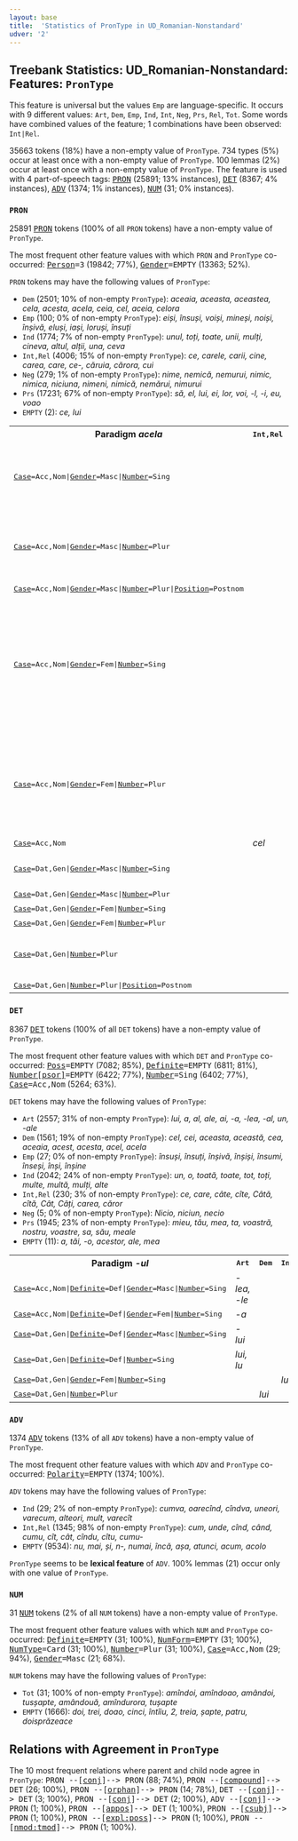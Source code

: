 ```yaml
---
layout: base
title:  'Statistics of PronType in UD_Romanian-Nonstandard'
udver: '2'
---
```


## Treebank Statistics: UD_Romanian-Nonstandard: Features: `PronType`

This feature is universal but the values `Emp` are language-specific.
It occurs with 9 different values: `Art`, `Dem`, `Emp`, `Ind`, `Int`, `Neg`, `Prs`, `Rel`, `Tot`.
Some words have combined values of the feature; 1 combinations have been observed: `Int|Rel`.

35663 tokens (18%) have a non-empty value of `PronType`.
734 types (5%) occur at least once with a non-empty value of `PronType`.
100 lemmas (2%) occur at least once with a non-empty value of `PronType`.
The feature is used with 4 part-of-speech tags: <tt><a href="ro_nonstandard-pos-PRON.html">PRON</a></tt> (25891; 13% instances), <tt><a href="ro_nonstandard-pos-DET.html">DET</a></tt> (8367; 4% instances), <tt><a href="ro_nonstandard-pos-ADV.html">ADV</a></tt> (1374; 1% instances), <tt><a href="ro_nonstandard-pos-NUM.html">NUM</a></tt> (31; 0% instances).

### `PRON`

25891 <tt><a href="ro_nonstandard-pos-PRON.html">PRON</a></tt> tokens (100% of all `PRON` tokens) have a non-empty value of `PronType`.

The most frequent other feature values with which `PRON` and `PronType` co-occurred: <tt><a href="ro_nonstandard-feat-Person.html">Person</a></tt><tt>=3</tt> (19842; 77%), <tt><a href="ro_nonstandard-feat-Gender.html">Gender</a></tt><tt>=EMPTY</tt> (13363; 52%).

`PRON` tokens may have the following values of `PronType`:

* `Dem` (2501; 10% of non-empty `PronType`): <em>aceaia, aceasta, aceastea, cela, acesta, acela, ceia, cel, aceia, celora</em>
* `Emp` (100; 0% of non-empty `PronType`): <em>eiși, însuși, voiși, mineși, noiși, înșivă, eluși, iași, loruși, însuți</em>
* `Ind` (1774; 7% of non-empty `PronType`): <em>unul, toți, toate, unii, mulți, cineva, altul, alții, una, ceva</em>
* `Int,Rel` (4006; 15% of non-empty `PronType`): <em>ce, carele, carii, cine, carea, care, ce-, căruia, cărora, cui</em>
* `Neg` (279; 1% of non-empty `PronType`): <em>nime, nemică, nemurui, nimic, nimica, niciuna, nimeni, nimică, nemărui, nimurui</em>
* `Prs` (17231; 67% of non-empty `PronType`): <em>să, el, lui, ei, lor, voi, -l, -i, eu, voao</em>
* `EMPTY` (2): <em>ce, lui</em>

<table>
  <tr><th>Paradigm <i>acela</i></th><th><tt>Int,Rel</tt></th><th><tt>Prs</tt></th><th><tt>Dem</tt></th></tr>
  <tr><td><tt><tt><a href="ro_nonstandard-feat-Case.html">Case</a></tt><tt>=Acc,Nom</tt>|<tt><a href="ro_nonstandard-feat-Gender.html">Gender</a></tt><tt>=Masc</tt>|<tt><a href="ro_nonstandard-feat-Number.html">Number</a></tt><tt>=Sing</tt></tt></td><td></td><td></td><td><em>cela, acela, cel, Acel, aceala, cei</em></td></tr>
  <tr><td><tt><tt><a href="ro_nonstandard-feat-Case.html">Case</a></tt><tt>=Acc,Nom</tt>|<tt><a href="ro_nonstandard-feat-Gender.html">Gender</a></tt><tt>=Masc</tt>|<tt><a href="ro_nonstandard-feat-Number.html">Number</a></tt><tt>=Plur</tt></tt></td><td></td><td></td><td><em>ceia, aceia, cei, cela, aceaia, acei</em></td></tr>
  <tr><td><tt><tt><a href="ro_nonstandard-feat-Case.html">Case</a></tt><tt>=Acc,Nom</tt>|<tt><a href="ro_nonstandard-feat-Gender.html">Gender</a></tt><tt>=Masc</tt>|<tt><a href="ro_nonstandard-feat-Number.html">Number</a></tt><tt>=Plur</tt>|<tt><a href="ro_nonstandard-feat-Position.html">Position</a></tt><tt>=Postnom</tt></tt></td><td></td><td></td><td><em>ceia</em></td></tr>
  <tr><td><tt><tt><a href="ro_nonstandard-feat-Case.html">Case</a></tt><tt>=Acc,Nom</tt>|<tt><a href="ro_nonstandard-feat-Gender.html">Gender</a></tt><tt>=Fem</tt>|<tt><a href="ro_nonstandard-feat-Number.html">Number</a></tt><tt>=Sing</tt></tt></td><td></td><td><em>cea</em></td><td><em>aceaia, acea, aceea, cea, ceaia, aceie, acia, aceaiia, aceala, aceia, cealia, cia</em></td></tr>
  <tr><td><tt><tt><a href="ro_nonstandard-feat-Case.html">Case</a></tt><tt>=Acc,Nom</tt>|<tt><a href="ro_nonstandard-feat-Gender.html">Gender</a></tt><tt>=Fem</tt>|<tt><a href="ro_nonstandard-feat-Number.html">Number</a></tt><tt>=Plur</tt></tt></td><td></td><td></td><td><em>aceaia, cealea, acealea, ceale, acealia, acelea, acialea, acele, cealia</em></td></tr>
  <tr><td><tt><tt><a href="ro_nonstandard-feat-Case.html">Case</a></tt><tt>=Acc,Nom</tt></tt></td><td><em>cel</em></td><td></td><td></td></tr>
  <tr><td><tt><tt><a href="ro_nonstandard-feat-Case.html">Case</a></tt><tt>=Dat,Gen</tt>|<tt><a href="ro_nonstandard-feat-Gender.html">Gender</a></tt><tt>=Masc</tt>|<tt><a href="ro_nonstandard-feat-Number.html">Number</a></tt><tt>=Sing</tt></tt></td><td></td><td></td><td><em>celuia, aceluia, celui</em></td></tr>
  <tr><td><tt><tt><a href="ro_nonstandard-feat-Case.html">Case</a></tt><tt>=Dat,Gen</tt>|<tt><a href="ro_nonstandard-feat-Gender.html">Gender</a></tt><tt>=Masc</tt>|<tt><a href="ro_nonstandard-feat-Number.html">Number</a></tt><tt>=Plur</tt></tt></td><td></td><td></td><td><em>celor</em></td></tr>
  <tr><td><tt><tt><a href="ro_nonstandard-feat-Case.html">Case</a></tt><tt>=Dat,Gen</tt>|<tt><a href="ro_nonstandard-feat-Gender.html">Gender</a></tt><tt>=Fem</tt>|<tt><a href="ro_nonstandard-feat-Number.html">Number</a></tt><tt>=Sing</tt></tt></td><td></td><td></td><td><em>ceiia</em></td></tr>
  <tr><td><tt><tt><a href="ro_nonstandard-feat-Case.html">Case</a></tt><tt>=Dat,Gen</tt>|<tt><a href="ro_nonstandard-feat-Gender.html">Gender</a></tt><tt>=Fem</tt>|<tt><a href="ro_nonstandard-feat-Number.html">Number</a></tt><tt>=Plur</tt></tt></td><td></td><td></td><td><em>celor</em></td></tr>
  <tr><td><tt><tt><a href="ro_nonstandard-feat-Case.html">Case</a></tt><tt>=Dat,Gen</tt>|<tt><a href="ro_nonstandard-feat-Number.html">Number</a></tt><tt>=Plur</tt></tt></td><td></td><td></td><td><em>celora, acelora, celor, acelor</em></td></tr>
  <tr><td><tt><tt><a href="ro_nonstandard-feat-Case.html">Case</a></tt><tt>=Dat,Gen</tt>|<tt><a href="ro_nonstandard-feat-Number.html">Number</a></tt><tt>=Plur</tt>|<tt><a href="ro_nonstandard-feat-Position.html">Position</a></tt><tt>=Postnom</tt></tt></td><td></td><td></td><td><em>celora</em></td></tr>
</table>

### `DET`

8367 <tt><a href="ro_nonstandard-pos-DET.html">DET</a></tt> tokens (100% of all `DET` tokens) have a non-empty value of `PronType`.

The most frequent other feature values with which `DET` and `PronType` co-occurred: <tt><a href="ro_nonstandard-feat-Poss.html">Poss</a></tt><tt>=EMPTY</tt> (7082; 85%), <tt><a href="ro_nonstandard-feat-Definite.html">Definite</a></tt><tt>=EMPTY</tt> (6811; 81%), <tt><a href="ro_nonstandard-feat-Number-psor.html">Number[psor]</a></tt><tt>=EMPTY</tt> (6422; 77%), <tt><a href="ro_nonstandard-feat-Number.html">Number</a></tt><tt>=Sing</tt> (6402; 77%), <tt><a href="ro_nonstandard-feat-Case.html">Case</a></tt><tt>=Acc,Nom</tt> (5264; 63%).

`DET` tokens may have the following values of `PronType`:

* `Art` (2557; 31% of non-empty `PronType`): <em>lui, a, al, ale, ai, -a, -lea, -al, un, -ale</em>
* `Dem` (1561; 19% of non-empty `PronType`): <em>cel, cei, aceasta, această, cea, aceaia, acest, acesta, acel, acela</em>
* `Emp` (27; 0% of non-empty `PronType`): <em>însuși, însuți, înșivă, înșiși, însumi, înseși, înși, înșine</em>
* `Ind` (2042; 24% of non-empty `PronType`): <em>un, o, toată, toate, tot, toți, multe, multă, mulți, alte</em>
* `Int,Rel` (230; 3% of non-empty `PronType`): <em>ce, care, câte, cîte, Câtă, cîtă, Cât, Câți, carea, căror</em>
* `Neg` (5; 0% of non-empty `PronType`): <em>Nicio, niciun, necio</em>
* `Prs` (1945; 23% of non-empty `PronType`): <em>mieu, tău, mea, ta, voastră, nostru, voastre, sa, său, meale</em>
* `EMPTY` (11): <em>a, tăi, -o, acestor, ale, mea</em>

<table>
  <tr><th>Paradigm <i>-ul</i></th><th><tt>Art</tt></th><th><tt>Dem</tt></th><th><tt>Ind</tt></th></tr>
  <tr><td><tt><tt><a href="ro_nonstandard-feat-Case.html">Case</a></tt><tt>=Acc,Nom</tt>|<tt><a href="ro_nonstandard-feat-Definite.html">Definite</a></tt><tt>=Def</tt>|<tt><a href="ro_nonstandard-feat-Gender.html">Gender</a></tt><tt>=Masc</tt>|<tt><a href="ro_nonstandard-feat-Number.html">Number</a></tt><tt>=Sing</tt></tt></td><td><em>-lea, -le</em></td><td></td><td></td></tr>
  <tr><td><tt><tt><a href="ro_nonstandard-feat-Case.html">Case</a></tt><tt>=Acc,Nom</tt>|<tt><a href="ro_nonstandard-feat-Definite.html">Definite</a></tt><tt>=Def</tt>|<tt><a href="ro_nonstandard-feat-Gender.html">Gender</a></tt><tt>=Fem</tt>|<tt><a href="ro_nonstandard-feat-Number.html">Number</a></tt><tt>=Sing</tt></tt></td><td><em>-a</em></td><td></td><td></td></tr>
  <tr><td><tt><tt><a href="ro_nonstandard-feat-Case.html">Case</a></tt><tt>=Dat,Gen</tt>|<tt><a href="ro_nonstandard-feat-Definite.html">Definite</a></tt><tt>=Def</tt>|<tt><a href="ro_nonstandard-feat-Gender.html">Gender</a></tt><tt>=Masc</tt>|<tt><a href="ro_nonstandard-feat-Number.html">Number</a></tt><tt>=Sing</tt></tt></td><td><em>-lui</em></td><td></td><td></td></tr>
  <tr><td><tt><tt><a href="ro_nonstandard-feat-Case.html">Case</a></tt><tt>=Dat,Gen</tt>|<tt><a href="ro_nonstandard-feat-Definite.html">Definite</a></tt><tt>=Def</tt>|<tt><a href="ro_nonstandard-feat-Number.html">Number</a></tt><tt>=Sing</tt></tt></td><td><em>lui, lu</em></td><td></td><td></td></tr>
  <tr><td><tt><tt><a href="ro_nonstandard-feat-Case.html">Case</a></tt><tt>=Dat,Gen</tt>|<tt><a href="ro_nonstandard-feat-Gender.html">Gender</a></tt><tt>=Fem</tt>|<tt><a href="ro_nonstandard-feat-Number.html">Number</a></tt><tt>=Sing</tt></tt></td><td></td><td></td><td><em>lui</em></td></tr>
  <tr><td><tt><tt><a href="ro_nonstandard-feat-Case.html">Case</a></tt><tt>=Dat,Gen</tt>|<tt><a href="ro_nonstandard-feat-Number.html">Number</a></tt><tt>=Plur</tt></tt></td><td></td><td><em>lui</em></td><td></td></tr>
</table>

### `ADV`

1374 <tt><a href="ro_nonstandard-pos-ADV.html">ADV</a></tt> tokens (13% of all `ADV` tokens) have a non-empty value of `PronType`.

The most frequent other feature values with which `ADV` and `PronType` co-occurred: <tt><a href="ro_nonstandard-feat-Polarity.html">Polarity</a></tt><tt>=EMPTY</tt> (1374; 100%).

`ADV` tokens may have the following values of `PronType`:

* `Ind` (29; 2% of non-empty `PronType`): <em>cumva, oarecînd, cîndva, uneori, varecum, alteori, mult, varecît</em>
* `Int,Rel` (1345; 98% of non-empty `PronType`): <em>cum, unde, cînd, când, cumu, cît, cât, cîndu, cîtu, cumu-</em>
* `EMPTY` (9534): <em>nu, mai, și, n-, numai, încă, așa, atunci, acum, acolo</em>

`PronType` seems to be **lexical feature** of `ADV`. 100% lemmas (21) occur only with one value of `PronType`.

### `NUM`

31 <tt><a href="ro_nonstandard-pos-NUM.html">NUM</a></tt> tokens (2% of all `NUM` tokens) have a non-empty value of `PronType`.

The most frequent other feature values with which `NUM` and `PronType` co-occurred: <tt><a href="ro_nonstandard-feat-Definite.html">Definite</a></tt><tt>=EMPTY</tt> (31; 100%), <tt><a href="ro_nonstandard-feat-NumForm.html">NumForm</a></tt><tt>=EMPTY</tt> (31; 100%), <tt><a href="ro_nonstandard-feat-NumType.html">NumType</a></tt><tt>=Card</tt> (31; 100%), <tt><a href="ro_nonstandard-feat-Number.html">Number</a></tt><tt>=Plur</tt> (31; 100%), <tt><a href="ro_nonstandard-feat-Case.html">Case</a></tt><tt>=Acc,Nom</tt> (29; 94%), <tt><a href="ro_nonstandard-feat-Gender.html">Gender</a></tt><tt>=Masc</tt> (21; 68%).

`NUM` tokens may have the following values of `PronType`:

* `Tot` (31; 100% of non-empty `PronType`): <em>amîndoi, amîndoao, amândoi, tusșapte, amândouă, amîndurora, tușapte</em>
* `EMPTY` (1666): <em>doi, trei, doao, cinci, întîiu, 2, treia, șapte, patru, doisprăzeace</em>

## Relations with Agreement in `PronType`

The 10 most frequent relations where parent and child node agree in `PronType`:
<tt>PRON --[<tt><a href="ro_nonstandard-dep-conj.html">conj</a></tt>]--> PRON</tt> (88; 74%),
<tt>PRON --[<tt><a href="ro_nonstandard-dep-compound.html">compound</a></tt>]--> DET</tt> (26; 100%),
<tt>PRON --[<tt><a href="ro_nonstandard-dep-orphan.html">orphan</a></tt>]--> PRON</tt> (14; 78%),
<tt>DET --[<tt><a href="ro_nonstandard-dep-conj.html">conj</a></tt>]--> DET</tt> (3; 100%),
<tt>PRON --[<tt><a href="ro_nonstandard-dep-conj.html">conj</a></tt>]--> DET</tt> (2; 100%),
<tt>ADV --[<tt><a href="ro_nonstandard-dep-conj.html">conj</a></tt>]--> PRON</tt> (1; 100%),
<tt>PRON --[<tt><a href="ro_nonstandard-dep-appos.html">appos</a></tt>]--> DET</tt> (1; 100%),
<tt>PRON --[<tt><a href="ro_nonstandard-dep-csubj.html">csubj</a></tt>]--> PRON</tt> (1; 100%),
<tt>PRON --[<tt><a href="ro_nonstandard-dep-expl-poss.html">expl:poss</a></tt>]--> PRON</tt> (1; 100%),
<tt>PRON --[<tt><a href="ro_nonstandard-dep-nmod-tmod.html">nmod:tmod</a></tt>]--> PRON</tt> (1; 100%).

